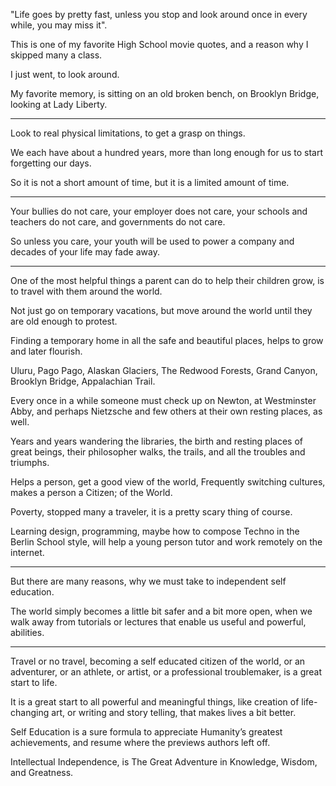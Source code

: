 "Life goes by pretty fast,
unless you stop and look around once in every while, you may miss it".

This is one of my favorite High School movie quotes,
and a reason why I skipped many a class.

I just went,
to look around.

My favorite memory, is sitting on an old broken bench, on Brooklyn Bridge,
looking at Lady Liberty.

---

Look to real physical limitations,
to get a grasp on things.

We each have about a hundred years,
more than long enough for us to start forgetting our days.

So it is not a short amount of time,
but it is a limited amount of time.

---

Your bullies do not care, your employer does not care,
your schools and teachers do not care, and governments do not care.

So unless you care,
your youth will be used to power a company and decades of your life may fade away.

---

One of the most helpful things a parent can do to help their children grow,
is to travel with them around the world.

Not just go on temporary vacations,
but move around the world until they are old enough to protest.

Finding a temporary home in all the safe and beautiful places,
helps to grow and later flourish.

Uluru, Pago Pago, Alaskan Glaciers, The Redwood Forests,
Grand Canyon, Brooklyn Bridge, Appalachian Trail.

Every once in a while someone must check up on Newton, at Westminster Abby,
and perhaps Nietzsche and few others at their own resting places, as well.

Years and years wandering the libraries, the birth and resting places of great beings,
their philosopher walks, the trails, and all the troubles and triumphs.

Helps a person, get a good view of the world,
Frequently switching cultures, makes a person a Citizen; of the World.

Poverty, stopped many a traveler,
it is a pretty scary thing of course.

Learning design, programming, maybe how to compose Techno in the Berlin School style,
will help a young person tutor and work remotely on the internet.

---

But there are many reasons,
why we must take to independent self education.

The world simply becomes a little bit safer and a bit more open,
when we walk away from tutorials or lectures that enable us useful and powerful, abilities.

---

Travel or no travel, becoming a self educated citizen of the world,
or an adventurer, or an athlete, or artist, or a professional troublemaker, is a great start to life.

It is a great start to all powerful and meaningful things,
like creation of life-changing art, or writing and story telling, that makes lives a bit better.

Self Education is a sure formula to appreciate Humanity’s greatest achievements,
and resume where the previews authors left off.

Intellectual Independence,
is The Great Adventure in Knowledge, Wisdom, and Greatness.
